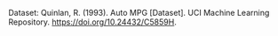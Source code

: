 Dataset:
Quinlan, R. (1993). Auto MPG [Dataset]. UCI Machine Learning Repository. https://doi.org/10.24432/C5859H.
